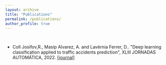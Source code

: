 ```yaml
---
layout: archive
title: "Publications"
permalink: /publications/
author_profile: true
---
```


<div class="column"><h2></h2>
<ul>
  <li>Coll Josifov,R., Masip Alvarez, A. and Lavèrnia Ferrer, D.. "Deep learning classification applied to traffic accidents prediction", XLIII JORNADAS AUTOMÁTICA, 2022. <a href="https://ruc.udc.es/dspace/handle/2183/31411" target="_blank">[journal]</a> </li>
</ul>



